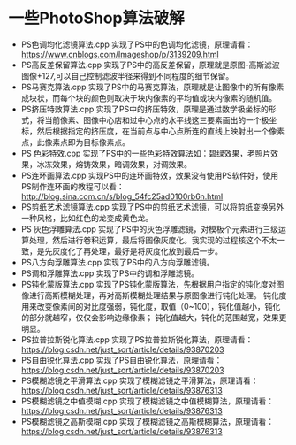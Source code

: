 # 一些PhotoShop算法破解

- PS色调均化滤镜算法.cpp 实现了PS中的色调均化滤镜，原理请看：https://www.cnblogs.com/Imageshop/p/3139209.html
- PS高反差保留算法.cpp 实现了PS中的高反差保留，原理就是原图-高斯滤波图像+127,可以自己控制滤波半径来得到不同程度的细节保留。
- PS马赛克算法.cpp 实现了PS中的马赛克算法，原理就是让图像中的所有像素成块状，而每个块的颜色则取决于块内像素的平均值或块内像素的随机值。
- PS挤压特效算法.cpp 实现了PS中的挤压特效，原理是通过数学极坐标的形式，将当前像素、图像中心店和过中心点的水平线这三要素画出的一个极坐标，然后根据指定的挤压度，在当前点与中心点所连的直线上映射出一个像素点，此像素点即为目标像素点。
- PS 色彩特效.cpp 实现了PS中的一些色彩特效算法如：碧绿效果，老照片效果，冰冻效果，熔铸效果，暗调效果，对调效果。
- PS连环画算法.cpp 实现PS中的连环画特效，效果没有使用PS软件好，使用PS制作连环画的教程可以看：http://blog.sina.com.cn/s/blog_54fc25ad0100rb6n.html
- PS剪纸艺术滤镜算法.cpp 实现了PS中的剪纸艺术滤镜，可以将剪纸变换另外一种风格，比如红色的龙变成黄色龙。
- PS 灰色浮雕算法.cpp 实现了PS中的灰色浮雕滤镜，对模板个元素进行三级运算处理，然后进行卷积运算，最后将图像灰度化。我实现的过程核这个不太一致，是先灰度化了再处理，最好是将灰度化放到最后一步。
- PS八方向浮雕算法.cpp 实现了PS中的八方向浮雕滤镜。
- PS调和浮雕算法.cpp 实现了PS中的调和浮雕滤镜。
- PS钝化蒙版算法.cpp 实现了PS钝化蒙版算法，先根据用户指定的钝化度对图像进行高斯模糊处理，再对高斯模糊处理结果与原图像进行钝化处理。 钝化度用来改变像素间的对比度强弱，钝化度，取值（0~100），钝化值越小，钝化的部分就越窄，仅仅会影响边缘像素； 钝化值越大，钝化的范围越宽，效果更明显。
- PS拉普拉斯锐化算法.cpp 实现了PS拉普拉斯锐化算法，原理请看：https://blog.csdn.net/just_sort/article/details/93870203
- PS自由锐化算法.cpp 实现了PS自由锐化算法，原理请看：https://blog.csdn.net/just_sort/article/details/93870203
- PS模糊滤镜之平滑算法.cpp 实现了模糊滤镜之平滑算法，原理请看：https://blog.csdn.net/just_sort/article/details/93876313
- PS模糊滤镜之中值模糊.cpp 实现了模糊滤镜之中值模糊算法，原理请看：https://blog.csdn.net/just_sort/article/details/93876313
- PS模糊滤镜之高斯模糊.cpp 实现了模糊滤镜之高斯模糊算法，原理请看：https://blog.csdn.net/just_sort/article/details/93876313